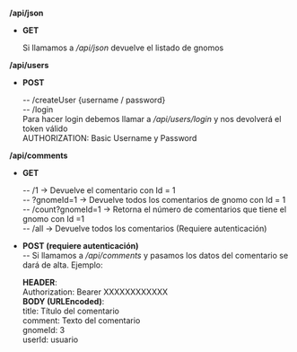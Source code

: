 **/api/json**  
  
- **GET**  
  
	Si llamamos a _/api/json_ devuelve el listado de gnomos  
  
**/api/users**  
  
- **POST**  
  
	-- /createUser {username / password}  
	-- /login  
	Para hacer login debemos llamar a _/api/users/login_ y nos devolverá el token válido  
	AUTHORIZATION: Basic Username y Password  
  
**/api/comments**  
  
- **GET**  
  
	-- /1  -> Devuelve el comentario con Id = 1  
	-- ?gnomeId=1  -> Devuelve todos los comentarios de gnomo con Id = 1  
	-- /count?gnomeId=1  -> Retorna el número de comentarios que tiene el gnomo con Id =1  
	-- /all  -> Devuelve todos los comentarios (Requiere autenticación)  
  
- **POST (requiere autenticación)**  
-- Si llamamos a _/api/comments_ y pasamos los datos del comentario se dará de alta. Ejemplo:  
  
	**HEADER**:  
	Authorization: Bearer XXXXXXXXXXXX  
	**BODY (URLEncoded)**:  
	title:  Título del comentario  
	comment: Texto del comentario  
	gnomeId:  3  
	userId:  usuario  